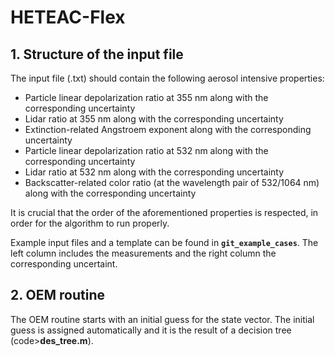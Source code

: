 # HETEAC-Flex

## 1. Structure of the input file  
The input file (.txt) should contain the following aerosol intensive properties:  
- Particle linear depolarization ratio at 355 nm along with the corresponding uncertainty 
- Lidar ratio at 355 nm along with the corresponding uncertainty 
- Extinction-related Angstroem exponent along with the corresponding uncertainty
- Particle linear depolarization ratio at 532 nm along with the corresponding uncertainty
- Lidar ratio at 532 nm along with the corresponding uncertainty
- Backscatter-related color ratio (at the wavelength pair of 532/1064 nm) along with the corresponding uncertainty
 
 It is crucial that the order of the aforementioned properties is respected, in order for the algorithm to run properly.
 
 Example input files and a template can be found in <code><b>git_example_cases</b></code>.  The left column includes the measurements and the right column the corresponding uncertaint.

## 2. OEM routine 

The OEM routine starts with an initial guess for the state vector. The initial guess is assigned automatically and it is the result of a decision tree (code><b>des_tree.m</b></code>). 
